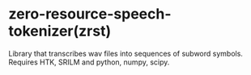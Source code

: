 zero-resource-speech-tokenizer(zrst)
=============================
Library that transcribes wav files into sequences of subword symbols. 
Requires HTK, SRILM and python, numpy, scipy.
